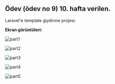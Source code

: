 ## Ödev (ödev no 9) 10. hafta verilen.

Laravel'e template giydirme projesi.


**Ekran görüntüleri:**

![part1](https://hizliresim.com/hFj0qs)

![part2](https://hizliresim.com/99MBDo)

![part3](https://hizliresim.com/GrjobC)

![part4](https://hizliresim.com/t7QXOm)

![part5](https://hizliresim.com/e8EuNV)



